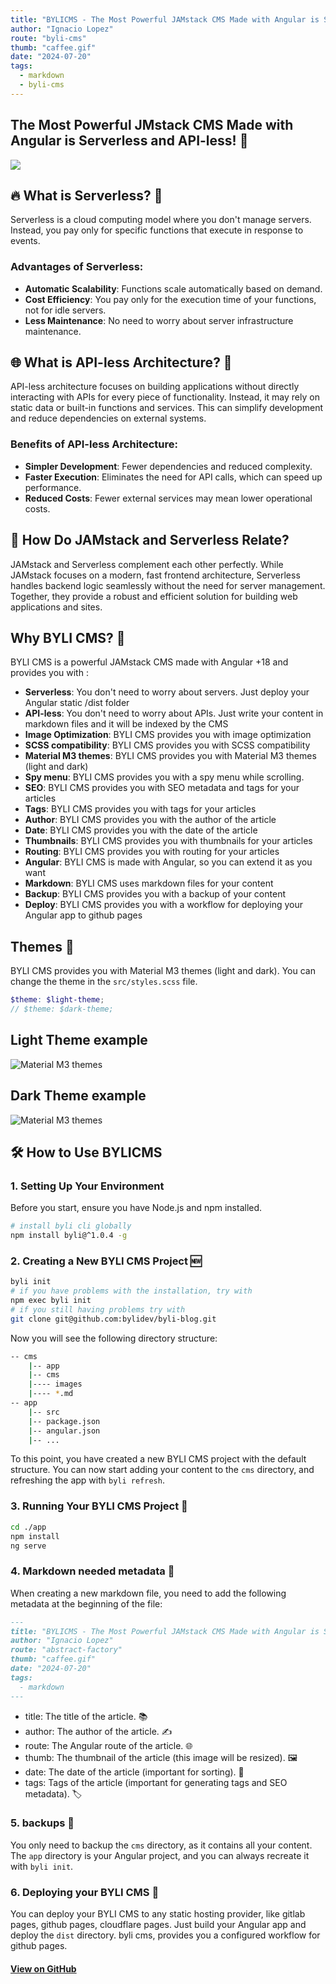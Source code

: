 ```yaml
---
title: "BYLICMS - The Most Powerful JAMstack CMS Made with Angular is Serverless and API-less!"
author: "Ignacio Lopez"
route: "byli-cms"
thumb: "caffee.gif"
date: "2024-07-20"
tags:
  - markdown
  - byli-cms
---
```


## The Most Powerful JMstack CMS Made with Angular is Serverless and API-less! 💪

![](./images/caffee.gif)

## 🔥 **What is Serverless?** 🚀

Serverless is a cloud computing model where you don't manage servers. Instead, you pay only for specific functions that
execute in response to events.

### **Advantages of Serverless:**

- **Automatic Scalability**: Functions scale automatically based on demand.
- **Cost Efficiency**: You pay only for the execution time of your functions, not for idle servers.
- **Less Maintenance**: No need to worry about server infrastructure maintenance.

## 🌐 **What is API-less Architecture?** 🤔

API-less architecture focuses on building applications without directly interacting with APIs for every piece of
functionality. Instead, it may rely on static data or built-in functions and services. This can simplify development and
reduce dependencies on external systems.

### **Benefits of API-less Architecture:**

- **Simpler Development**: Fewer dependencies and reduced complexity.
- **Faster Execution**: Eliminates the need for API calls, which can speed up performance.
- **Reduced Costs**: Fewer external services may mean lower operational costs.

## 🎉 **How Do JAMstack and Serverless Relate?**

JAMstack and Serverless complement each other perfectly. While JAMstack focuses on a modern, fast frontend architecture,
Serverless handles backend logic seamlessly without the need for server management. Together, they provide a robust and
efficient solution for building web applications and sites.

## Why BYLI CMS? 🤔
BYLI CMS is a powerful JAMstack CMS made with Angular +18 and provides you with :
- **Serverless**: You don't need to worry about servers. Just deploy your Angular static /dist folder
- **API-less**: You don't need to worry about APIs. Just write your content in markdown files and it will be indexed by the CMS
- **Image Optimization**: BYLI CMS provides you with image optimization
- **SCSS compatibility**: BYLI CMS provides you with SCSS compatibility
- **Material M3 themes**: BYLI CMS provides you with Material M3 themes (light and dark)
- **Spy menu**: BYLI CMS provides you with a spy menu while scrolling.
- **SEO**: BYLI CMS provides you with SEO metadata and tags for your articles
- **Tags**: BYLI CMS provides you with tags for your articles
- **Author**: BYLI CMS provides you with the author of the article
- **Date**: BYLI CMS provides you with the date of the article
- **Thumbnails**: BYLI CMS provides you with thumbnails for your articles
- **Routing**: BYLI CMS provides you with routing for your articles
- **Angular**: BYLI CMS is made with Angular, so you can extend it as you want
- **Markdown**: BYLI CMS uses markdown files for your content
- **Backup**: BYLI CMS provides you with a backup of your content
- **Deploy**: BYLI CMS provides you with a workflow for deploying your Angular app to github pages

## Themes 🎨
BYLI CMS provides you with Material M3 themes (light and dark). You can change the theme in the `src/styles.scss` file.
```scss
$theme: $light-theme;
// $theme: $dark-theme;
```
## Light Theme example
![Material M3 themes](./images/light-theme-2.png)

## Dark Theme example
![Material M3 themes](./images/dark-theme-2.png)

## 🛠️ **How to Use BYLICMS**

### **1. Setting Up Your Environment**

Before you start, ensure you have Node.js and npm installed.

```bash
# install byli cli globally
npm install byli@^1.0.4 -g
```

### **2. Creating a New BYLI CMS Project 🆕**

```bash
byli init
# if you have problems with the installation, try with 
npm exec byli init
# if you still having problems try with 
git clone git@github.com:bylidev/byli-blog.git
```
Now you will see the following directory structure:

```bash
-- cms
    |-- app
    |-- cms
    |---- images
    |---- *.md
-- app
    |-- src
    |-- package.json
    |-- angular.json
    |-- ...
```
To this point, you have created a new BYLI CMS project with the default structure. You can now start adding your content to the `cms` directory, and refreshing the app with `byli refresh`.


### **3. Running Your BYLI CMS Project 🚀**

```bash
cd ./app
npm install
ng serve
```

### **4. Markdown needed metadata 📝**
When creating a new markdown file, you need to add the following metadata at the beginning of the file:

```markdown
---
title: "BYLICMS - The Most Powerful JAMstack CMS Made with Angular is Serverless and API-less!"
author: "Ignacio Lopez"
route: "abstract-factory"
thumb: "caffee.gif"
date: "2024-07-20"
tags:
  - markdown
---
```
- title: The title of the article. 📚
- author: The author of the article. ✍️
- route: The Angular route of the article. 🌐
- thumb: The thumbnail of the article (this image will be resized). 🖼️
- date: The date of the article (important for sorting). 📅
- tags: Tags of the article (important for generating tags and SEO metadata). 🏷️

### 5. backups  💾
You only need to backup the `cms` directory, as it contains all your content. The `app` directory is your Angular project, and you can always recreate it with `byli init`.

### 6. Deploying your BYLI CMS 🚀
You can deploy your BYLI CMS to any static hosting provider, like gitlab pages, github pages, cloudflare pages. Just build your Angular app and deploy the `dist` directory.
byli cms, provides you a configured workflow for github pages.

#### [View on GitHub](https://github.com/bylidev/byli-cms)